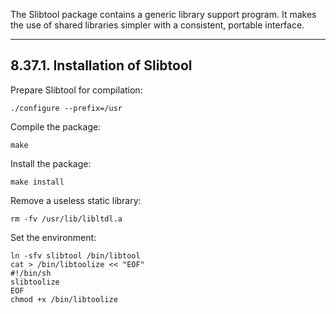 The Slibtool package contains a generic library support program. It makes the use of shared libraries simpler with a consistent, portable interface.

---
## 8.37.1. Installation of Slibtool

Prepare Slibtool for compilation:

```shell
./configure --prefix=/usr
```

Compile the package:

```shell
make
```

Install the package:

```shell
make install
```

Remove a useless static library:

```shell
rm -fv /usr/lib/libltdl.a
```

Set the environment:

```shell
ln -sfv slibtool /bin/libtool
cat > /bin/libtoolize << "EOF"
#!/bin/sh
slibtoolize
EOF
chmod +x /bin/libtoolize
```